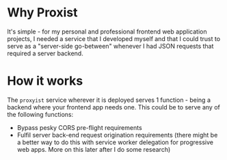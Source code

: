# Why Proxist
It's simple - for my personal and professional frontend web application projects, I needed a service that I developed myself and that I could trust to serve as a "server-side go-between" whenever I had JSON requests that required a server backend. 

# How it works
The `proxyist` service wherever it is deployed serves 1 function - being a backend where your frontend app needs one. This could be to serve any of the following functions:
- Bypass pesky CORS pre-flight requirements
- Fulfil server back-end request origination requirements (there might be a better way to do this with service worker delegation for progressive web apps. More on this later after I do some research)